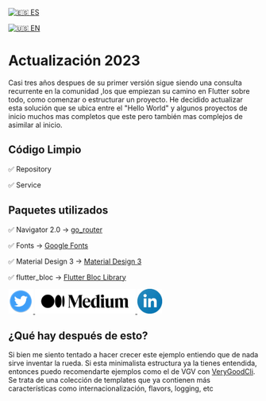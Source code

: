 [![🇪🇸 ES](https://emojipedia-us.s3.dualstack.us-west-1.amazonaws.com/thumbs/120/apple/285/flag-spain_1f1ea-1f1f8.png)](https://github.com/tinoper/miflutterapp/blob/master/README_es.md)
																		
[![🇺🇸 EN](https://emojipedia-us.s3.dualstack.us-west-1.amazonaws.com/thumbs/120/apple/285/flag-united-states_1f1fa-1f1f8.png)](https://github.com/tinoper/miflutterapp/blob/master/README.md)

# Actualización 2023

Casi tres años despues de su primer versión sigue siendo una consulta recurrente en la comunidad
,los que empiezan su camino en Flutter sobre todo, como comenzar o estructurar un proyecto.
He decidido actualizar esta solución que se ubica entre el "Hello World" y algunos proyectos 
de inicio muchos mas completos que este pero también mas complejos de asimilar al inicio.

## Código Limpio

✅ Repository

✅ Service


## Paquetes utilizados

✅ Navigator 2.0	-> [go_router](https://pub.dev/packages/go_router)

✅ Fonts ->  [Google Fonts](https://pub.dev/packages/google_fonts)

✅ Material Design 3 -> [Material Design 3](https://m3.material.io/)

✅ flutter_bloc -> [Flutter Bloc Library](https://bloclibrary.dev)



<div id="badges">
   <a href="https://twitter.com/washsar">
    <img src="https://github.com/tinoper/miflutterapp/blob/master/assets/images/twitterlogox100.png" alt="Twitter Badge"/>
   </a>
   <a href="https://tinoper.medium.com/">
    <img src="https://github.com/tinoper/miflutterapp/blob/master/assets/images/mediumlogox100.png" alt="Linkedin Badge"/>
   </a>
   <a href="https://www.linkedin.com/in/martin-peruchena-brunet/">
    <img src="https://github.com/tinoper/miflutterapp/blob/master/assets/images/linkedinlogox100.png" alt="Linkedin Badge"/>
   </a>
</div>




## ¿Qué hay después de esto?

Si bien me siento tentado a hacer crecer este ejemplo entiendo que de nada sirve inventar la rueda. Si esta minimalista estructura
ya la tienes entendida, entonces puedo recomendarte ejemplos como el de VGV con <a href="https://cli.vgv.dev/" alt="VeryGoodCli">VeryGoodCli</a>. Se trata de una colección de templates que ya contienen más características como internacionalización, flavors, logging, etc
